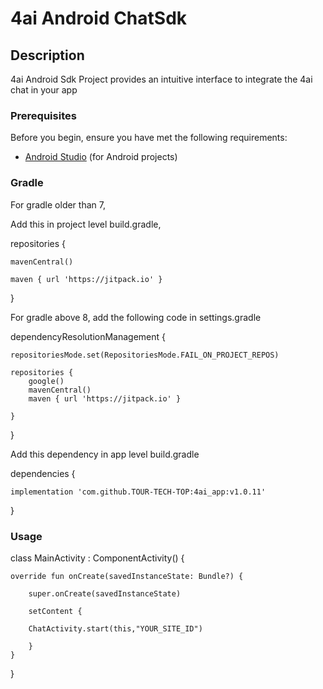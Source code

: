 # 4ai Android ChatSdk 
## Description

4ai Android Sdk Project provides an intuitive interface to integrate the 4ai chat in your app

### Prerequisites

Before you begin, ensure you have met the following requirements:
- [Android Studio](https://developer.android.com/studio) (for Android projects)

### Gradle

For gradle older than 7, 

Add this in project level build.gradle,

repositories {

    mavenCentral()

    maven { url 'https://jitpack.io' }
}

For gradle above 8, add the following code in settings.gradle

dependencyResolutionManagement {

    repositoriesMode.set(RepositoriesMode.FAIL_ON_PROJECT_REPOS)
    
    repositories {
        google()
        mavenCentral()
        maven { url 'https://jitpack.io' }

    }
    
}

Add this dependency in app level build.gradle


dependencies {
    
    implementation 'com.github.TOUR-TECH-TOP:4ai_app:v1.0.11'
}

### Usage



class MainActivity : ComponentActivity() {

    override fun onCreate(savedInstanceState: Bundle?) {
    
        super.onCreate(savedInstanceState)

        setContent {

        ChatActivity.start(this,"YOUR_SITE_ID")

        }
    }
}



